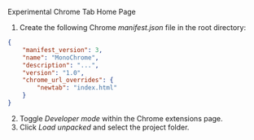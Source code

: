 Experimental Chrome Tab Home Page

1. Create the following Chrome _manifest.json_ file in the root directory:
```json
{    
    "manifest_version": 3,
    "name": "MonoChrome",
    "description": "...",
    "version": "1.0",
    "chrome_url_overrides": {
        "newtab": "index.html"
    }
}
```

2. Toggle _Developer mode_ within the Chrome extensions page.
3. Click _Load unpacked_ and select the project folder.
